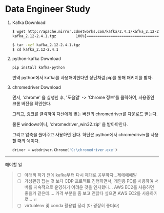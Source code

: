 # Data Engineer Study
1. Kafka Download

   ```bash
   $ wget http://apache.mirror.cdnetworks.com/kafka/2.4.1/kafka_2.12-2.4.1.tgz
   kafka_2.12-2.4.1.tgz         100%[==============================================>]  59.47M  7.80MB/s    in 7.7s
   
   $ tar -xzf kafka_2.12-2.4.1.tgz
   $ cd kafka_2.12-2.4.1
   ```




2. python-kafka Download

   ```bash
   pip install kafka-python
   ```

   만약 python에서 kafka를 사용해야한다면 상단처럼 pip를 통해 패키지를 받자.



3. chromedriver Download

   먼저, 'chrome' 을 실행한 후, '도움말' -> 'Chrome 정보'를 클릭하여, 사용중인 크롬 버전을 확인한다. 

   그리고, [링크](https://sites.google.com/a/chromium.org/chromedriver/downloads)를 클릭하여 자신에게 맞는 버전의 chromedriver를 다운로드 받는다.

   물론 windows이니, 'chromedriver_win32.zip' 을 받아야한다.

   그리고 압축을 풀어주고 사용하면 된다. 하단은 python에서 chromedriver를 사용할 때의 예이다.

   ```python
   driver = webdriver.Chrome('C:\chromedriver.exe')
   ```

   

------

해야할 일

> - [ ] 아래꺼 하기 전에 kafka부터 다시 제대로 공부하자...제에에에발
>- [ ] 가상환경 잡는 것 보다 CDP 프로젝트 진행하면서, 개인용 PC를 사용하여 서버를 지속적으로 운영하기 어려운 것을 인지했다... AWS EC2를 사용하면 좋을거 같은데.... 가격 부분을 좀 보고 괜찮다 싶으면 AWS EC2를 사용하기로... ㅠ
> - [ ] virtualenv 및 conda 활용법 정리 (아 굉장히 좋더라)
